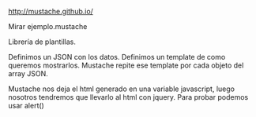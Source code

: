 http://mustache.github.io/

Mirar ejemplo.mustache


Librería de plantillas.


Definimos un JSON con los datos.
Definimos un template de como queremos mostrarlos.
Mustache repite ese template por cada objeto del array JSON.

Mustache nos deja el html generado en una variable javascript, luego nosotros tendremos que llevarlo al html con jquery. Para probar podemos usar alert()
